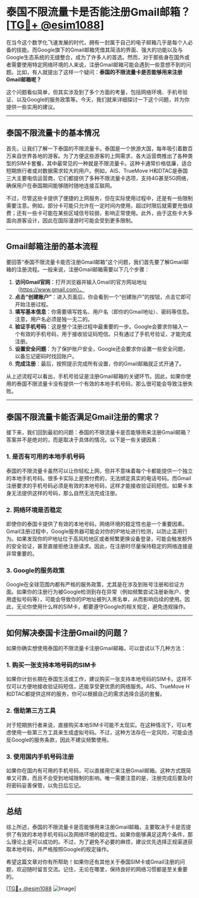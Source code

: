 # 泰国不限流量卡是否能注册Gmail邮箱？[[TG💪+ @esim1088](https://t.me/s/esim1088)]

在当今这个数字化飞速发展的时代，拥有一封属于自己的电子邮箱几乎是每个人必备的技能。而Google旗下的Gmail邮箱凭借其简洁的界面、强大的功能以及与Google生态系统的无缝整合，成为了许多人的首选。然而，对于那些身在国外或者需要使用特定网络环境的人来说，注册Gmail邮箱可能会遇到一些意想不到的问题。比如，有人就提出了这样一个疑问：**泰国的不限流量卡是否能够用来注册Gmail邮箱呢？**

这个问题看似简单，但其实涉及到了多个方面的考量，包括网络环境、手机号验证、以及Google的服务政策等。今天，我们就来详细探讨一下这个问题，并为你提供一些实用的建议。

---

## **泰国不限流量卡的基本情况**

首先，让我们了解一下泰国的不限流量卡。泰国是一个旅游大国，每年吸引着数百万来自世界各地的游客。为了方便这些游客的上网需求，各大运营商推出了各种类型的SIM卡套餐，其中最常见的一种就是不限流量卡。这种卡通常价格低廉，适合短期旅行者或对数据需求较大的用户。例如，AIS、TrueMove H和DTAC是泰国三大主要电信运营商，它们都提供了多种不限流量卡选项，支持4G甚至5G网络，确保用户在泰国期间能够随时随地连接互联网。

不过，尽管这些卡提供了便捷的上网服务，但在实际使用过程中，还是有一些限制需要注意。例如，部分卡可能只允许在一定时间内使用，超过时限后就需要充值续费；还有一些卡可能在某些区域信号较弱，影响正常使用。此外，由于这些卡大多面向游客设计，因此在国际漫游时可能会受到更多限制。

---

## **Gmail邮箱注册的基本流程**

要回答“泰国不限流量卡能否注册Gmail邮箱”这个问题，我们首先要了解Gmail邮箱的注册流程。一般来说，注册Gmail邮箱需要以下几个步骤：

1. **访问Gmail官网**：打开浏览器并输入Gmail的官方网站地址（https://www.gmail.com）。
2. **点击“创建账户”**：进入页面后，你会看到一个“创建账户”的按钮，点击它即可开始注册过程。
3. **填写基本信息**：你需要填写姓名、用户名（即你的Gmail地址）、密码等信息。注意，用户名必须是独一无二的。
4. **验证手机号码**：这是整个注册过程中最重要的一步。Google会要求你输入一个有效的手机号码，用于接收验证码短信。只有通过了手机号验证，才能完成注册。
5. **设置安全问题**：为了保护账户安全，Google还会要求你设置一些安全问题，以备忘记密码时找回账户。
6. **完成注册**：最后，按照提示完成所有设置，你的Gmail邮箱就正式开通了。

从上述流程可以看出，手机号验证是注册Gmail邮箱的关键环节。因此，如果你使用的泰国不限流量卡没有提供一个有效的本地手机号码，那么很可能会导致注册失败。

---

## **泰国不限流量卡能否满足Gmail注册的需求？**

接下来，我们回到最初的问题：泰国的不限流量卡是否能够用来注册Gmail邮箱？答案并不是绝对的，而是取决于具体的情况。以下是一些关键因素：

### **1. 是否有可用的本地手机号码**
泰国的不限流量卡虽然可以让你轻松上网，但并不意味着每个卡都能提供一个独立的本地手机号码。很多卡实际上是预付费的，无法绑定真实的电话号码。而Gmail注册要求的手机号码必须是有效的本地号码，这样才能接收验证码短信。如果卡本身无法提供这样的号码，那么自然无法完成注册。

### **2. 网络环境是否稳定**
即使你的泰国卡提供了有效的本地号码，网络环境的稳定性也是一个重要因素。Gmail注册过程中，Google服务器可能会对你的IP地址进行检测，以防止滥用行为。如果发现你的IP地址位于高风险地区或者频繁更换设备登录，可能会触发额外的安全验证，甚至直接拒绝注册请求。因此，在注册时尽量保持稳定的网络连接是非常重要的。

### **3. Google的服务政策**
Google在全球范围内都有严格的服务政策，尤其是在涉及到账号注册和验证方面。如果你的注册行为被Google检测到存在异常（例如频繁尝试注册新账户、使用虚拟号码等），可能会导致你的IP地址被列入黑名单，从而影响后续的使用。因此，无论你使用什么样的SIM卡，都要遵守Google的相关规定，避免违规操作。

---

## **如何解决泰国卡注册Gmail的问题？**

如果你确实想使用泰国的不限流量卡注册Gmail邮箱，可以尝试以下几种方法：

### **1. 购买一张支持本地号码的SIM卡**
如果你计划长期在泰国生活或工作，建议购买一张支持本地号码的SIM卡。这样不仅可以方便地接收验证码短信，还能享受更优质的网络服务。AIS、TrueMove H和DTAC都提供这样的服务，你可以根据自己的需求选择合适的套餐。

### **2. 借助第三方工具**
对于短期旅行者来说，直接购买本地SIM卡可能不太现实。在这种情况下，可以考虑使用一些第三方工具来生成虚拟号码。不过，这种方法存在一定风险，可能会违反Google的服务条款，因此不建议频繁使用。

### **3. 使用国内手机号码注册**
如果你在国内有可用的手机号码，可以直接用它来注册Gmail邮箱。这种方式既简单又可靠，而且不会受到地域限制的影响。唯一需要注意的是，注册完成后要及时将密码妥善保管，以免日后忘记。

---

## **总结**

综上所述，泰国的不限流量卡是否能够用来注册Gmail邮箱，主要取决于卡是否提供了有效的本地手机号码以及网络环境的稳定性。如果你能够满足这两个条件，那么理论上是可以成功的。不过，为了避免不必要的麻烦，建议优先选择正规渠道获取本地号码，并严格按照Google的规定操作。

希望这篇文章对你有所帮助！如果你还有其他关于泰国SIM卡或Gmail注册的问题，欢迎随时留言交流。记住，无论在哪里，保持良好的网络习惯都是至关重要的。

[[TG💪+ @esim1088](https://t.me/s/esim1088) ![Image](https://i.postimg.cc/4NQfJmqS/Snipaste-2025-05-13-00-14-12.png)]